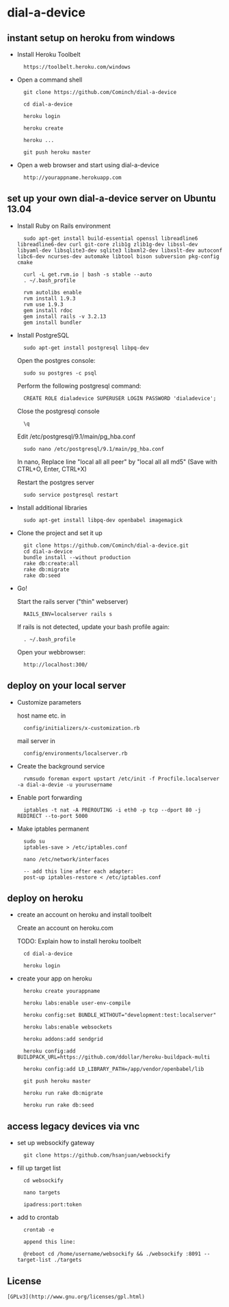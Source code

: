 dial-a-device
=============

## instant setup on heroku from windows

* Install Heroku Toolbelt

		https://toolbelt.heroku.com/windows
		
* Open a command shell
		
		git clone https://github.com/Cominch/dial-a-device
		
		cd dial-a-device
		
		heroku login

		heroku create
		
		heroku ...
		
		git push heroku master
		
* Open a web browser and start using dial-a-device

		http://yourappname.herokuapp.com



## set up your own dial-a-device server on Ubuntu 13.04


* Install Ruby on Rails environment

		sudo apt-get install build-essential openssl libreadline6 libreadline6-dev curl git-core zlib1g zlib1g-dev libssl-dev libyaml-dev libsqlite3-dev sqlite3 libxml2-dev libxslt-dev autoconf libc6-dev ncurses-dev automake libtool bison subversion pkg-config cmake

		curl -L get.rvm.io | bash -s stable --auto
		. ~/.bash_profile

		rvm autolibs enable
		rvm install 1.9.3
		rvm use 1.9.3
		gem install rdoc
		gem install rails -v 3.2.13
		gem install bundler

* Install PostgreSQL

		sudo apt-get install postgresql libpq-dev

	Open the postgres console:

		sudo su postgres -c psql

	Perform the following postgresql command:
		
		CREATE ROLE dialadevice SUPERUSER LOGIN PASSWORD 'dialadevice';
		
	Close the postgresql console
	
		\q

	Edit /etc/postgresql/9.1/main/pg_hba.conf
	
		sudo nano /etc/postgresql/9.1/main/pg_hba.conf
		
		
	In nano, Replace line "local 	all		all		peer"
	by "local 	all		all		md5" (Save with CTRL+O, Enter, CTRL+X)

	Restart the postgres server

		sudo service postgresql restart
		
* Install additional libraries
 
		sudo apt-get install libpq-dev openbabel imagemagick

* Clone the project and set it up

        git clone https://github.com/Cominch/dial-a-device.git
        cd dial-a-device
        bundle install --without production
        rake db:create:all
        rake db:migrate
        rake db:seed

* Go!

	Start the rails server ("thin" webserver)
		
		RAILS_ENV=localserver rails s

	If rails is not detected, update your bash profile again:

		. ~/.bash_profile
		
	Open your webbrowser:
	
		http://localhost:300/
		
## deploy on your local server

* Customize parameters
	
	host name etc. in

		config/initializers/x-customization.rb

	mail server in
		
		config/environments/localserver.rb

* Create the background service

		rvmsudo foreman export upstart /etc/init -f Procfile.localserver -a dial-a-devie -u yourusername
		
* Enable port forwarding

		iptables -t nat -A PREROUTING -i eth0 -p tcp --dport 80 -j REDIRECT --to-port 5000

* Make iptables permanent

		sudo su
		iptables-save > /etc/iptables.conf
		
		nano /etc/network/interfaces
		
		-- add this line after each adapter:
		post-up iptables-restore < /etc/iptables.conf
		
## deploy on heroku

* create an account on heroku and install toolbelt

	Create an account on heroku.com
	
	TODO: Explain how to install heroku toolbelt
	
		cd dial-a-device

		heroku login

* create your app on heroku

		heroku create yourappname

		heroku labs:enable user-env-compile

		heroku config:set BUNDLE_WITHOUT="development:test:localserver"

		heroku labs:enable websockets 

		heroku addons:add sendgrid

		heroku config:add BUILDPACK_URL=https://github.com/ddollar/heroku-buildpack-multi

		heroku config:add LD_LIBRARY_PATH=/app/vendor/openbabel/lib

		git push heroku master

		heroku run rake db:migrate

		heroku run rake db:seed

## access legacy devices via vnc

* set up websockify gateway
	
		git clone https://github.com/hsanjuan/websockify


* fill up target list

		cd websockify

		nano targets

		ipadress:port:token

* add to crontab
	
		crontab -e

		append this line:
	
		@reboot cd /home/username/websockify && ./websockify :8091 --target-list ./targets

## License

	[GPLv3](http://www.gnu.org/licenses/gpl.html)
